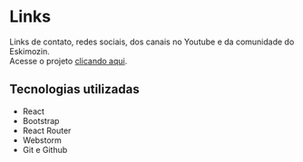# Links

Links de contato, redes sociais, dos canais no Youtube e da comunidade do Eskimozin.  
Acesse o projeto [clicando aqui](https://eskimozin-community.github.io/links/).

## Tecnologias utilizadas

- React
- Bootstrap
- React Router
- Webstorm
- Git e Github
